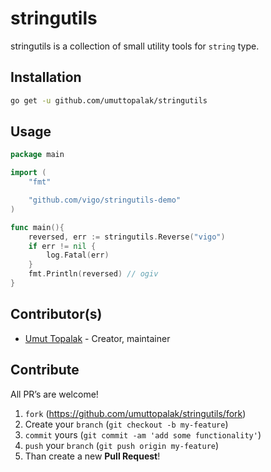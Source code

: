 # stringutils

stringutils is a collection of small utility tools for `string` type.

## Installation
```bash
go get -u github.com/umuttopalak/stringutils
```

## Usage
```go
package main

import (
	"fmt"

	"github.com/vigo/stringutils-demo"
)

func main(){
	reversed, err := stringutils.Reverse("vigo")
	if err != nil {
		log.Fatal(err)
	}    
	fmt.Println(reversed) // ogiv
}
```

## Contributor(s)

* [Umut Topalak](https://github.com/umuttopalak) - Creator, maintainer


## Contribute

All PR’s are welcome!

1. `fork` (https://github.com/umuttopalak/stringutils/fork)
1. Create your `branch` (`git checkout -b my-feature`)
1. `commit` yours (`git commit -am 'add some functionality'`)
1. `push` your `branch` (`git push origin my-feature`)
1. Than create a new **Pull Request**!

